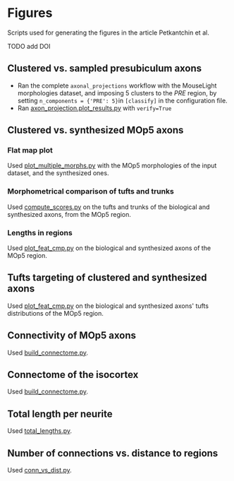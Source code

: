 # Figures
Scripts used for generating the figures in the article Petkantchin et al.

TODO add DOI

## Clustered vs. sampled presubiculum axons

- Ran the complete `axonal_projections` workflow with the MouseLight morphologies dataset, and imposing 5 clusters to the *PRE* region, by setting `n_components = {'PRE': 5}`in `[classify]` in the configuration file.
- Ran [axon_projection.plot_results.py](../plot_results.py) with `verify=True`

## Clustered vs. synthesized MOp5 axons
### Flat map plot
Used [plot_multiple_morphs.py](plot_flatmap_h5/plot_multiple_morphs.py) with the MOp5 morphologies of the input dataset, and the synthesized ones. 
### Morphometrical comparison of tufts and trunks
Used [compute_scores.py](compute_scores.py) on the tufts and trunks of the biological and synthesized axons, from the MOp5 region.
### Lengths in regions
Used [plot_feat_cmp.py](plot_feat_cmp.py) on the biological and synthesized axons of the MOp5 region.
## Tufts targeting of clustered and synthesized axons
Used [plot_feat_cmp.py](plot_feat_cmp.py) on the biological and synthesized axons' tufts distributions of the MOp5 region.
## Connectivity of MOp5 axons
Used [build_connectome.py](build_connectome.py).
## Connectome of the isocortex
Used [build_connectome.py](build_connectome.py).
## Total length per neurite
Used [total_lengths.py](total_lengths.py).
## Number of connections vs. distance to regions
Used [conn_vs_dist.py](conn_vs_dist.py).